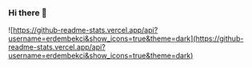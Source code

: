 ### Hi there 👋

<!--
**erdembekci/erdembekci** is a ✨ _special_ ✨ repository because its `README.md` (this file) appears on your GitHub profile.

Here are some ideas to get you started:

- 🔭 I’m currently working on ...
- 🌱 I’m currently learning ...
- 👯 I’m looking to collaborate on ...
- 🤔 I’m looking for help with ...
- 💬 Ask me about ...
- 📫 How to reach me: ...
- 😄 Pronouns: ...
- ⚡ Fun fact: ...
-->

![https://github-readme-stats.vercel.app/api?username=erdembekci&show_icons=true&theme=dark](https://github-readme-stats.vercel.app/api?username=erdembekci&show_icons=true&theme=dark)

